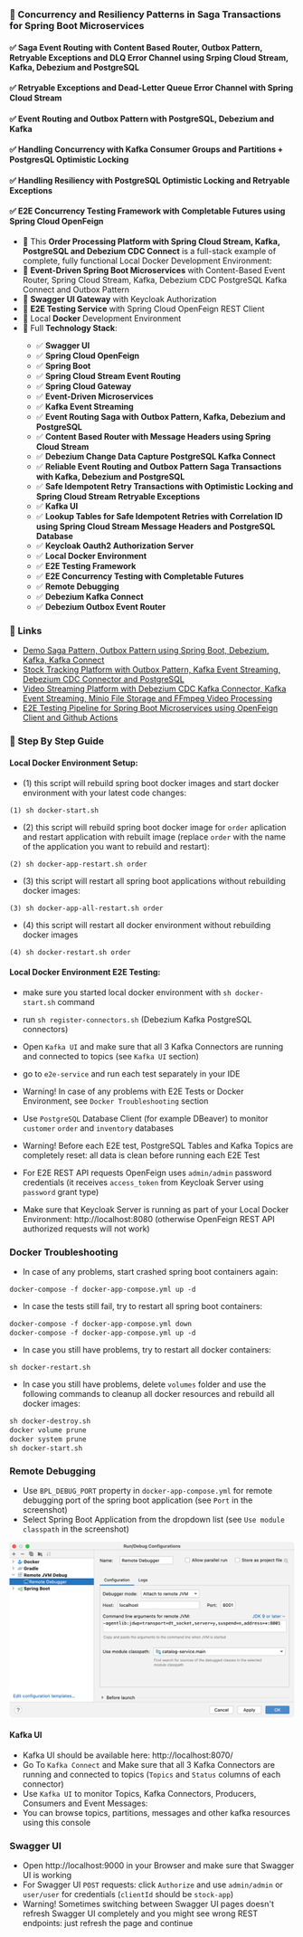 ### 📖 Concurrency and Resiliency Patterns in Saga Transactions for Spring Boot Microservices

#### ✅ Saga Event Routing with Content Based Router, Outbox Pattern, Retryable Exceptions and DLQ Error Channel using Srping Cloud Stream, Kafka, Debezium and PostgreSQL
#### ✅ Retryable Exceptions and Dead-Letter Queue Error Channel with Spring Cloud Stream
#### ✅ Event Routing and Outbox Pattern with PostgreSQL, Debezium and Kafka
#### ✅ Handling Concurrency with Kafka Consumer Groups and Partitions + PostgresQL Optimistic Locking
#### ✅ Handling Resiliency with PostgreSQL Optimistic Locking and Retryable Exceptions
#### ✅ E2E Concurrency Testing Framework with Completable Futures using Spring Cloud OpenFeign

<ul style="list-style-type:disc">
    <li>📖 This <b>Order Processing Platform with Spring Cloud Stream, Kafka, PostgreSQL and Debezium CDC Connect</b> is a full-stack example of complete, fully functional Local Docker Development Environment:</li>
    <li>📖 <b>Event-Driven Spring Boot Microservices</b> with Content-Based Event Router, Spring Cloud Stream, Kafka, Debezium CDC PostgreSQL Kafka Connect and Outbox Pattern</li>
    <li>📖 <b>Swagger UI Gateway</b> with Keycloak Authorization</li>
    <li>📖 <b>E2E Testing Service</b> with Spring Cloud OpenFeign REST Client</li>
    <li>📖 Local <b>Docker</b> Development Environment</li>
  <li>📖 Full <b>Technology Stack</b>:</li>
  <ul>
    <li>✅ <b>Swagger UI</b></li>
    <li>✅ <b>Spring Cloud OpenFeign</b></li>
    <li>✅ <b>Spring Boot</b></li>
    <li>✅ <b>Spring Cloud Stream Event Routing</b></li>
    <li>✅ <b>Spring Cloud Gateway</b></li>
    <li>✅ <b>Event-Driven Microservices</b></li>
    <li>✅ <b>Kafka Event Streaming</b></li>
    <li>✅ <b>Event Routing Saga with Outbox Pattern, Kafka, Debezium and PostgreSQL</b></li>
    <li>✅ <b>Content Based Router with Message Headers using Spring Cloud Stream</b></li>
    <li>✅ <b>Debezium Change Data Capture PostgreSQL Kafka Connect</b></li>
    <li>✅ <b>Reliable Event Routing and Outbox Pattern Saga Transactions with Kafka, Debezium and PostgreSQL</b></li>
    <li>✅ <b>Safe Idempotent Retry Transactions with Optimistic Locking and Spring Cloud Stream Retryable Exceptions</b></li>
    <li>✅ <b>Kafka UI</b></li>
    <li>✅ <b>Lookup Tables for Safe Idempotent Retries with Correlation ID using Spring Cloud Stream Message Headers and PostgreSQL Database</b></li>
    <li>✅ <b>Keycloak Oauth2 Authorization Server</b></li>
    <li>✅ <b>Local Docker Environment</b></li>
    <li>✅ <b>E2E Testing Framework</b></li>
    <li>✅ <b>E2E Concurrency Testing with Completable Futures</b></li>
    <li>✅ <b>Remote Debugging</b></li>
    <li>✅ <b>Debezium Kafka Connect</b></li>
    <li>✅ <b>Debezium Outbox Event Router</b></li>
  </ul>
</ul>

### 📖 Links

- [Demo Saga Pattern, Outbox Pattern using Spring Boot, Debezium, Kafka, Kafka Connect](https://github.com/uuhnaut69/saga-pattern-microservices)
- [Stock Tracking Platform with Outbox Pattern, Kafka Event Streaming, Debezium CDC Connector and PostgreSQL](https://github.com/skyglass/stock-tracking-03)
- [Video Streaming Platform with Debezium CDC Kafka Connector, Kafka Event Streaming, Minio File Storage and FFmpeg Video Processing](https://github.com/greeta-video-01/video-api)
- [E2E Testing Pipeline for Spring Boot Microservices using OpenFeign Client and Github Actions](https://www.linkedin.com/pulse/e2e-testing-pipeline-spring-boot-microservices-using-openfeign/)

### 📖 Step By Step Guide

#### Local Docker Environment Setup:

- (1) this script will rebuild spring boot docker images and start docker environment with your latest code changes:

```
(1) sh docker-start.sh
```

- (2) this script will rebuild spring boot docker image for `order` aplication and restart
  application with rebuilt image (replace `order` with the name of the application
  you want to rebuild and restart):

```
(2) sh docker-app-restart.sh order
```

- (3) this script will restart all spring boot applications without rebuilding docker images:

```
(3) sh docker-app-all-restart.sh order
```

- (4) this script will restart all docker environment without rebuilding docker images

```
(4) sh docker-restart.sh order
```

#### Local Docker Environment E2E Testing:

- make sure you started local docker environment with `sh docker-start.sh` command

- run `sh register-connectors.sh` (Debezium Kafka PostgreSQL connectors)

- Open `Kafka UI` and make sure that all 3 Kafka Connectors are running and connected to topics (see `Kafka UI` section)

- go to `e2e-service` and run each test separately in your IDE

- Warning! In case of any problems with E2E Tests or Docker Environment, see `Docker Troubleshooting` section

- Use `PostgreSQL` Database Client (for example DBeaver) to monitor `customer` `order` and `inventory` databases

- Warning! Before each E2E test, PostgreSQL Tables and Kafka Topics are completely reset: all data is clean before running each E2E Test

- For E2E REST API requests OpenFeign uses  `admin/admin` password credentials (it receives `access_token` from Keycloak Server using `password` grant type)

- Make sure that Keycloak Server is running as part of your Local Docker Environment: http://localhost:8080 (otherwise OpenFeign REST API authorized requests will not work)


### Docker Troubleshooting

- In case of any problems, start crashed spring boot containers again:

```
docker-compose -f docker-app-compose.yml up -d
```

- In case the tests still fail, try to restart all spring boot containers:

```
docker-compose -f docker-app-compose.yml down
docker-compose -f docker-app-compose.yml up -d
```

- In case you still have problems, try to restart all docker containers:

```
sh docker-restart.sh
```

- In case you still have problems, delete `volumes` folder
 and use the following commands to cleanup all docker resources and rebuild all docker images:

```
sh docker-destroy.sh
docker volume prune
docker system prune
sh docker-start.sh
```

### Remote Debugging

- Use `BPL_DEBUG_PORT` property in `docker-app-compose.yml` for remote debugging port of the spring boot application (see `Port` in the screenshot)
- Select Spring Boot Application from the dropdown list (see `Use module classpath` in the screenshot)

![Configuration to debug a containerized Java application from IntelliJ IDEA](documentation/06-14.png)

#### Kafka UI

- Kafka UI should be available here: http://localhost:8070/
- Go To `Kafka Connect` and Make sure that all 3 Kafka Connectors are running and connected to topics (`Topics` and `Status` columns of each connector)
- Use `Kafka UI` to monitor Topics, Kafka Connectors, Producers, Consumers and Event Messages:
- You can browse topics, partitions, messages and other kafka resources using this console

### Swagger UI

- Open http://localhost:9000 in your Browser and make sure that Swagger UI is working
- For Swagger UI `POST` requests: click `Authorize` and use `admin/admin` or `user/user` for credentials (`clientId` should be `stock-app`)
- Warning! Sometimes switching between Swagger UI pages doesn't refresh Swagger UI completely and you might see wrong REST endpoints: just refresh the page and continue
